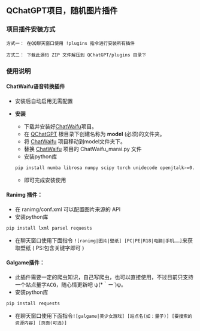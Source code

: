 ## QChatGPT项目，随机图片插件

[QChatGPT]:https://github.com/RockChinQ/QChatGPT

[ChatWaifu]:https://github.com/MuBai-He/ChatWaifu-marai

### 项目插件安装方式

    方式一： 在QQ聊天窗口使用 !plugins 指令进行安装所有插件

    方式二： 下载此源码 ZIP 文件解压到 QChatGPT/plugins 目录下

### 使用说明

#### ChatWaifu语音转换插件

* 安装后自动启用无需配置

* __安装__
    + 下载并安装好[ChatWaifu]项目。
    + 在 [QChatGPT] 根目录下创建名称为 __model__ (必须)的文件夹。
    + 将 [ChatWaifu] 项目移动到model文件夹下。
    + 替换 [ChatWaifu] 项目的 <kdb>ChatWaifu_marai.py</kdb> 文件
    + 安装python库
  ```bash
  pip install numba librosa numpy scipy torch unidecode openjtalk>=0.3.0.dev2 jamo pypinyin jieba protobuf cn2an inflect eng_to_ipa ko_pron indic_transliteration num_thai opencc pyChatGPT vosk sounddevice miraicle
  ```
    + 即可完成安装使用

#### Ranimg 插件：

* 在 ranimg/conf.xml 可以配置图片来源的 API
* 安装python库

```bash
pip install lxml parsel requests
```

* 在聊天窗口使用下面指令
  ```![ranimg|图片|壁纸] [PC|PE|R18|电脑|手机……]```来获取壁纸 ( PS:包含关键字即可 )

#### Galgame插件：

* 此插件需要一定的爬虫知识，自己写爬虫，也可以直接使用，不过目前只支持一个站点<kbd>量字ACG</kbd>，随心情更新吧 ψ(*｀ー´)ψ。
* 安装python库

```bash
pip install requests
```

* 在聊天窗口使用下面指令`![galgame|美少女游戏] [站点名(如：量子)] [要搜索的资源内容] [页面(可选)]`